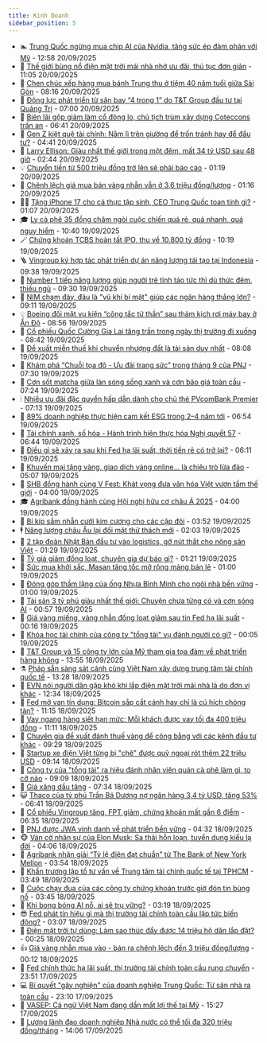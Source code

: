 ```yaml
---
title: Kinh Doanh
sidebar_position: 5
---
```


<!-- dantri-kinh-doanh:START -->
- 🏊 [Trung Quốc ngừng mua chip AI của Nvidia, tăng sức ép đàm phán với Mỹ](https://dantri.com.vn/kinh-doanh/trung-quoc-ngung-mua-chip-ai-cua-nvidia-tang-suc-ep-dam-phan-voi-my-20250920193429508.htm) - 12:58 20/09/2025
- 🦆 [Thế giới bùng nổ điện mặt trời mái nhà nhờ ưu đãi, thủ tục đơn giản](https://dantri.com.vn/kinh-doanh/the-gioi-bung-no-dien-mat-troi-mai-nha-nho-uu-dai-thu-tuc-don-gian-20250919133740626.htm) - 11:05 20/09/2025
- 🦄 [Chen chúc xếp hàng mua bánh Trung thu ở tiệm 40 năm tuổi giữa Sài Gòn](https://dantri.com.vn/kinh-doanh/chen-chuc-xep-hang-mua-banh-trung-thu-o-tiem-40-nam-tuoi-giua-sai-gon-20250920133139124.htm) - 08:16 20/09/2025
- 🌝 [Động lực phát triển từ sân bay “4 trong 1” do T&amp;T Group đầu tư tại Quảng Trị](https://dantri.com.vn/kinh-doanh/dong-luc-phat-trien-tu-san-bay-4-trong-1-do-tt-group-dau-tu-tai-quang-tri-20250920120523737.htm) - 07:00 20/09/2025
- 💃 [Biên lãi gộp giảm làm cổ đông lo, chủ tịch trùm xây dựng Coteccons trấn an](https://dantri.com.vn/kinh-doanh/bien-lai-gop-giam-lam-co-dong-lo-chu-tich-trum-xay-dung-coteccons-tran-an-20250920122242726.htm) - 06:41 20/09/2025
- 🦏 [Gen Z kiệt quệ tài chính: Nằm lì trên giường để trốn tránh hay để đầu tư?](https://dantri.com.vn/kinh-doanh/gen-z-kiet-que-tai-chinh-nam-li-tren-giuong-de-tron-tranh-hay-de-dau-tu-20250919223146983.htm) - 04:41 20/09/2025
- 🦩 [Larry Ellison: Giàu nhất thế giới trong một đêm, mất 34 tỷ USD sau 48 giờ](https://dantri.com.vn/kinh-doanh/larry-ellison-giau-nhat-the-gioi-trong-mot-dem-mat-34-ty-usd-sau-48-gio-20250919235412799.htm) - 02:44 20/09/2025
- 💡 [Chuyển tiền từ 500 triệu đồng trở lên sẽ phải báo cáo](https://dantri.com.vn/kinh-doanh/chuyen-tien-tu-500-trieu-dong-tro-len-se-phai-bao-cao-20250920081035281.htm) - 01:19 20/09/2025
- 🌊 [Chênh lệch giá mua bán vàng nhẫn vẫn ở 3,6 triệu đồng/lượng](https://dantri.com.vn/kinh-doanh/chenh-lech-gia-mua-ban-vang-nhan-van-o-36-trieu-dongluong-20250920073301829.htm) - 01:16 20/09/2025
- 🧑‍💻 [Tặng iPhone 17 cho cả thực tập sinh, CEO Trung Quốc toan tính gì?](https://dantri.com.vn/kinh-doanh/tang-iphone-17-cho-ca-thuc-tap-sinh-ceo-trung-quoc-toan-tinh-gi-20250919230804843.htm) - 01:07 20/09/2025
- 🎓 [Ly cà phê 35 đồng châm ngòi cuộc chiến quá rẻ, quá nhanh, quá nguy hiểm](https://dantri.com.vn/kinh-doanh/ly-ca-phe-35-dong-cham-ngoi-cuoc-chien-qua-re-qua-nhanh-qua-nguy-hiem-20250919170732052.htm) - 10:40 19/09/2025
- 🪄 [Chứng khoán TCBS hoàn tất IPO, thu về 10.800 tỷ đồng](https://dantri.com.vn/kinh-doanh/chung-khoan-tcbs-hoan-tat-ipo-thu-ve-10800-ty-dong-20250919170137923.htm) - 10:19 19/09/2025
- 🪜 [Vingroup ký hợp tác phát triển dự án năng lượng tái tạo tại Indonesia](https://dantri.com.vn/kinh-doanh/vingroup-ky-hop-tac-phat-trien-du-an-nang-luong-tai-tao-tai-indonesia-20250919163116551.htm) - 09:38 19/09/2025
- 🦄 [Number 1 tiếp năng lượng giúp người trẻ tỉnh táo tức thì dù thức đêm, thiếu ngủ](https://dantri.com.vn/kinh-doanh/number-1-tiep-nang-luong-giup-nguoi-tre-tinh-tao-tuc-thi-du-thuc-dem-thieu-ngu-20250919154903025.htm) - 09:30 19/09/2025
- 💯 [NIM chạm đáy, đâu là &quot;vũ khí bí mật&quot; giúp các ngân hàng thắng lớn?](https://dantri.com.vn/kinh-doanh/nim-cham-day-dau-la-vu-khi-bi-mat-giup-cac-ngan-hang-thang-lon-20250919154714636.htm) - 09:11 19/09/2025
- 💡 [Boeing đối mặt vụ kiện “công tắc tử thần” sau thảm kịch rơi máy bay ở Ấn Độ](https://dantri.com.vn/kinh-doanh/boeing-doi-mat-vu-kien-cong-tac-tu-than-sau-tham-kich-roi-may-bay-o-an-do-20250919153438602.htm) - 08:56 19/09/2025
- 🧰 [Cổ phiếu Quốc Cường Gia Lai tăng trần trong ngày thị trường đi xuống](https://dantri.com.vn/kinh-doanh/co-phieu-quoc-cuong-gia-lai-tang-tran-trong-ngay-thi-truong-di-xuong-20250919153002560.htm) - 08:42 19/09/2025
- 🎊 [Đề xuất miễn thuế khi chuyển nhượng đất là tài sản duy nhất](https://dantri.com.vn/kinh-doanh/de-xuat-mien-thue-khi-chuyen-nhuong-dat-la-tai-san-duy-nhat-20250919143959038.htm) - 08:08 19/09/2025
- 🔭 [Khám phá “Chuỗi tọa độ - Ưu đãi trang sức” trong tháng 9 của PNJ](https://dantri.com.vn/kinh-doanh/kham-pha-chuoi-toa-do-uu-dai-trang-suc-trong-thang-9-cua-pnj-20250919115749613.htm) - 07:30 19/09/2025
- 💼 [Cơn sốt matcha giữa làn sóng sống xanh và cơn bão giá toàn cầu](https://dantri.com.vn/kinh-doanh/con-sot-matcha-giua-lan-song-song-xanh-va-con-bao-gia-toan-cau-20250918135653444.htm) - 07:24 19/09/2025
- 🕯 [Nhiều ưu đãi đặc quyền hấp dẫn dành cho chủ thẻ PVcomBank Premier](https://dantri.com.vn/kinh-doanh/nhieu-uu-dai-dac-quyen-hap-dan-danh-cho-chu-the-pvcombank-premier-20250919140321220.htm) - 07:13 19/09/2025
- 🫣 [89% doanh nghiệp thực hiện cam kết ESG trong 2–4 năm tới](https://dantri.com.vn/kinh-doanh/89-doanh-nghiep-thuc-hien-cam-ket-esg-trong-24-nam-toi-20250919134222825.htm) - 06:54 19/09/2025
- 🤠 [Tài chính xanh, số hóa - Hành trình hiện thực hóa Nghị quyết 57](https://dantri.com.vn/kinh-doanh/tai-chinh-xanh-so-hoa-hanh-trinh-hien-thuc-hoa-nghi-quyet-57-20250919124828332.htm) - 06:44 19/09/2025
- 🌈 [Điều gì sẽ xảy ra sau khi Fed hạ lãi suất, thời tiền rẻ có trở lại?](https://dantri.com.vn/kinh-doanh/dieu-gi-se-xay-ra-sau-khi-fed-ha-lai-suat-thoi-tien-re-co-tro-lai-20250919105234660.htm) - 06:11 19/09/2025
- 🦅 [Khuyến mại tặng vàng, giao dịch vàng online... là chiêu trò lừa đảo](https://dantri.com.vn/kinh-doanh/khuyen-mai-tang-vang-giao-dich-vang-online-la-chieu-tro-lua-dao-20250919095709454.htm) - 05:07 19/09/2025
- 🌁 [SHB đồng hành cùng V Fest: Khát vọng đưa văn hóa Việt vươn tầm thế giới](https://dantri.com.vn/kinh-doanh/shb-dong-hanh-cung-v-fest-khat-vong-dua-van-hoa-viet-vuon-tam-the-gioi-20250919103002891.htm) - 04:00 19/09/2025
- 🎓 [Agribank đồng hành cùng Hội nghị hữu cơ châu Á 2025](https://dantri.com.vn/kinh-doanh/agribank-dong-hanh-cung-hoi-nghi-huu-co-chau-a-2025-20250918142650105.htm) - 04:00 19/09/2025
- 📝 [Bí kíp sắm nhẫn cưới kim cương cho các cặp đôi](https://dantri.com.vn/kinh-doanh/bi-kip-sam-nhan-cuoi-kim-cuong-cho-cac-cap-doi-20250919091003235.htm) - 03:52 19/09/2025
- 🕴 [Năng lượng châu Âu lại đối mặt thử thách mới](https://dantri.com.vn/kinh-doanh/nang-luong-chau-au-lai-doi-mat-thu-thach-moi-20250918145947436.htm) - 02:03 19/09/2025
- 🧰 [2 tập đoàn Nhật Bản đầu tư vào logistics, gỡ nút thắt cho nông sản Việt](https://dantri.com.vn/kinh-doanh/2-tap-doan-nhat-ban-dau-tu-vao-logistics-go-nut-that-cho-nong-san-viet-20250919081833290.htm) - 01:29 19/09/2025
- 🤖 [Tỷ giá giảm đồng loạt, chuyên gia dự báo gì?](https://dantri.com.vn/kinh-doanh/ty-gia-giam-dong-loat-chuyen-gia-du-bao-gi-20250919002427065.htm) - 01:21 19/09/2025
- 🤠 [Sức mua khởi sắc, Masan tăng tốc mở rộng mảng bán lẻ](https://dantri.com.vn/kinh-doanh/suc-mua-khoi-sac-masan-tang-toc-mo-rong-mang-ban-le-20250916084422166.htm) - 01:00 19/09/2025
- 🌮 [Đóng góp thầm lặng của ống Nhựa Bình Minh cho ngôi nhà bền vững](https://dantri.com.vn/kinh-doanh/dong-gop-tham-lang-cua-ong-nhua-binh-minh-cho-ngoi-nha-ben-vung-20250918155838807.htm) - 01:00 19/09/2025
- 🦄 [Tài sản 3 tỷ phú giàu nhất thế giới: Chuyện chưa từng có và cơn sóng AI](https://dantri.com.vn/kinh-doanh/tai-san-3-ty-phu-giau-nhat-the-gioi-chuyen-chua-tung-co-va-con-song-ai-20250918202040517.htm) - 00:57 19/09/2025
- 👺 [Giá vàng miếng, vàng nhẫn đồng loạt giảm sau tin Fed hạ lãi suất](https://dantri.com.vn/kinh-doanh/gia-vang-mieng-vang-nhan-dong-loat-giam-sau-tin-fed-ha-lai-suat-20250918235904528.htm) - 00:16 19/09/2025
- 🤗 [Khóa học tài chính của công ty &quot;tổng tài&quot; vụ đánh người có gì?](https://dantri.com.vn/kinh-doanh/khoa-hoc-tai-chinh-cua-cong-ty-tong-tai-vu-danh-nguoi-co-gi-20250919020549429.htm) - 00:05 19/09/2025
- 💪 [T&amp;T Group và 15 công ty lớn của Mỹ tham gia tọa đàm về phát triển hàng không](https://dantri.com.vn/kinh-doanh/tt-group-va-15-cong-ty-lon-cua-my-tham-gia-toa-dam-ve-phat-trien-hang-khong-20250918202308861.htm) - 13:55 18/09/2025
- ⚗️ [Pháp sẵn sàng sát cánh cùng Việt Nam xây dựng trung tâm tài chính quốc tế](https://dantri.com.vn/kinh-doanh/phap-san-sang-sat-canh-cung-viet-nam-xay-dung-trung-tam-tai-chinh-quoc-te-20250918200942064.htm) - 13:28 18/09/2025
- 🧠 [EVN nói người dân gặp khó khi lắp điện mặt trời mái nhà là do đơn vị khác](https://dantri.com.vn/kinh-doanh/evn-noi-nguoi-dan-gap-kho-khi-lap-dien-mat-troi-mai-nha-la-do-don-vi-khac-20250918185448039.htm) - 12:34 18/09/2025
- 🗽 [Fed mở van tín dụng: Bitcoin sắp cất cánh hay chỉ là cú hích chóng tàn?](https://dantri.com.vn/kinh-doanh/fed-mo-van-tin-dung-bitcoin-sap-cat-canh-hay-chi-la-cu-hich-chong-tan-20250918153840711.htm) - 11:15 18/09/2025
- 🫣 [Vay ngang hàng siết hạn mức: Mỗi khách được vay tối đa 400 triệu đồng](https://dantri.com.vn/kinh-doanh/vay-ngang-hang-siet-han-muc-moi-khach-duoc-vay-toi-da-400-trieu-dong-20250918154510556.htm) - 11:11 18/09/2025
- 🫣 [Chuyên gia đề xuất đánh thuế vàng để công bằng với các kênh đầu tư khác](https://dantri.com.vn/kinh-doanh/chuyen-gia-de-xuat-danh-thue-vang-de-cong-bang-voi-cac-kenh-dau-tu-khac-20250918153248253.htm) - 09:29 18/09/2025
- 🫣 [Startup xe điện Việt từng bị &quot;chê&quot; được quỹ ngoại rót thêm 22 triệu USD](https://dantri.com.vn/kinh-doanh/startup-xe-dien-viet-tung-bi-che-duoc-quy-ngoai-rot-them-22-trieu-usd-20250918154005878.htm) - 09:14 18/09/2025
- 💂 [Công ty của &quot;tổng tài&quot; ra hiệu đánh nhân viên quán cà phê làm gì, to cỡ nào](https://dantri.com.vn/kinh-doanh/cong-ty-cua-tong-tai-ra-hieu-danh-nhan-vien-quan-ca-phe-lam-gi-to-co-nao-20250918132903300.htm) - 09:09 18/09/2025
- 💫 [Giá xăng dầu tăng](https://dantri.com.vn/kinh-doanh/gia-xang-dau-tang-20250918143055986.htm) - 07:34 18/09/2025
- 😺 [Thaco của tỷ phú Trần Bá Dương nợ ngân hàng 3,4 tỷ USD, tăng 53%](https://dantri.com.vn/kinh-doanh/thaco-cua-ty-phu-tran-ba-duong-no-ngan-hang-34-ty-usd-tang-53-20250918120746132.htm) - 06:41 18/09/2025
- 🦆 [Cổ phiếu Vingroup tăng, FPT giảm, chứng khoán mất gần 6 điểm](https://dantri.com.vn/kinh-doanh/co-phieu-vingroup-tang-fpt-giam-chung-khoan-mat-gan-6-diem-20250918115555352.htm) - 06:35 18/09/2025
- 👀 [PNJ được JWA vinh danh về phát triển bền vững](https://dantri.com.vn/kinh-doanh/pnj-duoc-jwa-vinh-danh-ve-phat-trien-ben-vung-20250918112605619.htm) - 04:32 18/09/2025
- 🐵 [Ván cờ nhân sự của Elon Musk: Sa thải hỗn loạn, tuyển dụng kiểu lạ đời](https://dantri.com.vn/kinh-doanh/van-co-nhan-su-cua-elon-musk-sa-thai-hon-loan-tuyen-dung-kieu-la-doi-20250918104811817.htm) - 04:06 18/09/2025
- 🤖 [Agribank nhận giải “Tỷ lệ điện đạt chuẩn” từ The Bank of New York Mellon](https://dantri.com.vn/kinh-doanh/agribank-nhan-giai-ty-le-dien-dat-chuan-tu-the-bank-of-new-york-mellon-20250918104304614.htm) - 03:54 18/09/2025
- 💂 [Khẩn trương lập tổ tư vấn về Trung tâm tài chính quốc tế tại TPHCM](https://dantri.com.vn/kinh-doanh/khan-truong-lap-to-tu-van-ve-trung-tam-tai-chinh-quoc-te-tai-tphcm-20250918103449069.htm) - 03:49 18/09/2025
- 🦆 [Cuộc chạy đua của các công ty chứng khoán trước giờ đón tin bùng nổ](https://dantri.com.vn/kinh-doanh/cuoc-chay-dua-cua-cac-cong-ty-chung-khoan-truoc-gio-don-tin-bung-no-20250918080436063.htm) - 03:45 18/09/2025
- 🦅 [Khi bong bóng AI nổ, ai sẽ trụ vững?](https://dantri.com.vn/kinh-doanh/khi-bong-bong-ai-no-ai-se-tru-vung-20250917084848979.htm) - 03:19 18/09/2025
- 😎 [Fed phát tín hiệu gì mà thị trường tài chính toàn cầu lập tức biến động?](https://dantri.com.vn/kinh-doanh/fed-phat-tin-hieu-gi-ma-thi-truong-tai-chinh-toan-cau-lap-tuc-bien-dong-20250918095444631.htm) - 03:07 18/09/2025
- 🐎 [Điện mặt trời tự dùng: Làm sao thúc đẩy được 14 triệu hộ dân lắp đặt?](https://dantri.com.vn/kinh-doanh/dien-mat-troi-tu-dung-lam-sao-thuc-day-duoc-14-trieu-ho-dan-lap-dat-20250917192344136.htm) - 00:25 18/09/2025
- 👍 [Giá vàng nhẫn mua vào - bán ra chênh lệch đến 3 triệu đồng/lượng](https://dantri.com.vn/kinh-doanh/gia-vang-nhan-mua-vao-ban-ra-chenh-lech-den-3-trieu-dongluong-20250918064035668.htm) - 00:12 18/09/2025
- 🦒 [Fed chính thức hạ lãi suất,  thị trường tài chính toàn cầu rung chuyển](https://dantri.com.vn/kinh-doanh/fed-chinh-thuc-ha-lai-suat-thi-truong-tai-chinh-toan-cau-rung-chuyen-20250917225220125.htm) - 23:51 17/09/2025
- 💻 [Bí quyết &quot;gây nghiện&quot; của doanh nghiệp Trung Quốc: Từ sân nhà ra toàn cầu](https://dantri.com.vn/kinh-doanh/bi-quyet-gay-nghien-cua-doanh-nghiep-trung-quoc-tu-san-nha-ra-toan-cau-20250917095822924.htm) - 23:10 17/09/2025
- 👺 [VASEP: Cá ngừ Việt Nam đang dần mất lợi thế tại Mỹ](https://dantri.com.vn/kinh-doanh/vasep-ca-ngu-viet-nam-dang-dan-mat-loi-the-tai-my-20250917220236873.htm) - 15:27 17/09/2025
- 🧐 [Lương lãnh đạo doanh nghiệp Nhà nước có thể tối đa 320 triệu đồng/tháng](https://dantri.com.vn/kinh-doanh/luong-lanh-dao-doanh-nghiep-nha-nuoc-co-the-toi-da-320-trieu-dongthang-20250917203437892.htm) - 14:06 17/09/2025<!-- dantri-kinh-doanh:END -->

